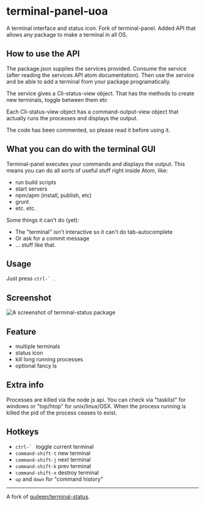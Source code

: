 terminal-panel-uoa
==============

 A terminal interface and status icon. Fork of terminal-panel. Added API that allows any package to make a terminal in all OS.

## How to use the API

The package.json supplies the services provided. Consume the service (after reading the services API atom documentation).
Then use the service and be able to add a terminal from your package programatically.

The service gives a Cli-status-view object. That has the methods to create new terminals, toggle between them etc

Each Cli-status-view object has a command-output-view object that actually runs the processes and displays the output.

The code has been commented, so please read it before using it.  

## What you can do with the terminal GUI

Terminal-panel executes your commands and displays the output. This means you can do all sorts of useful stuff right inside Atom, like:
* run build scripts
* start servers
* npm/apm (install, publish, etc)
* grunt
* etc. etc.

Some things it can't do (yet):
* The "terminal" isn't interactive so it can't do tab-autocomplete
* Or ask for a commit message
* ... stuff like that.

## Usage
Just press ``ctrl-` ``.

## Screenshot

![A screenshot of terminal-status package](https://raw.githubusercontent.com/thedaniel/terminal-panel/master/terminal-demo.gif)

## Feature

* multiple terminals
* status icon
* kill long running processes
* optional fancy ls

## Extra info

Processes are killed via the node js api. You can check via "tasklist" for windows or "top/htop" for unix/linux/OSX.
When the process running is killed the pid of the process ceases to exist.

## Hotkeys

* ``ctrl-` `` toggle current terminal
* `command-shift-t` new terminal
* `command-shift-j` next terminal
* `command-shift-k` prev terminal
* `command-shift-x` destroy terminal
* `up` and `down` for "command history"

---
A fork of [guileen/terminal-status](https://github.com/guileen/terminal-status).
